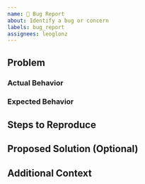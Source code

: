 ```yaml
---
name: 🐛 Bug Report
about: Identify a bug or concern
labels: bug_report
assignees: leoglonz
---
```


<!--
Welcome! Thanks for helping us improve HydroDL2.

Before creating a new bug report, please confirm one does not already exist for your issue.
-->

## Problem

### Actual Behavior

<!-- Provide a clear and concise description of the problem or bug that you encountered.

Is this a known issue?
-->

### Expected Behavior

<!-- What was the expected behavior in this senario? This will help us identify the source the issue.
-->

## Steps to Reproduce

<!-- Detail steps to recreate the issue as best you can. If we can replicate it on our end we can more readily address the core issue.

1.
2.
...
-->

## Proposed Solution (Optional)

<!-- We are certainly open to suggestions if you have ideas about root causes for the issue or bug, particularly if it is nuanced or more complex.
-->

## Additional Context

<!-- Add any other context or screenshots related to the issue here.
-->